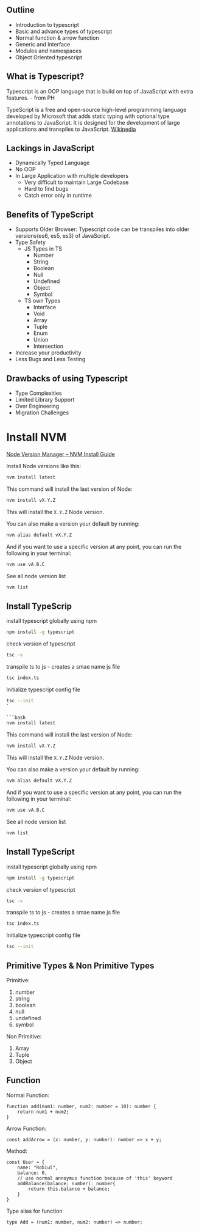 ## Outline

- Introduction to typescript
- Basic and advance types of typescript
- Normal function & arrow function
- Generic and Interface
- Modules and namespaces
- Object Oriented typescript

## What is Typescript?

Typescript is an OOP language that is build on top of JavaScript with extra features. - from PH

TypeScript is a free and open-source high-level programming language developed by Microsoft that adds static typing with optional type annotations to JavaScript. It is designed for the development of large applications and transpiles to JavaScript. [Wikipedia](https://en.wikipedia.org/wiki/TypeScript)

## Lackings in JavaScript

- Dynamically Typed Language
- No OOP
- In Large Application with multiple developers
    - Very difficult to maintain Large Codebase
    - Hard to find bugs
    - Catch error only in runtime

## Benefits of TypeScript

- Supports Older Browser: Typescript code can be transpiles into older versions(es6, es5, es3) of JavaScript.
- Type Safety
    - JS Types in TS
        - Number
        - String
        - Boolean
        - Null
        - Undefined
        - Object
        - Symbol
    - TS own Types
        - Interface
        - Void
        - Array
        - Tuple
        - Enum
        - Union
        - Intersection
- Increase your productivity
- Less Bugs and Less Testing

## Drawbacks of using Typescript

- Type Complexities
- Limited Library Support
- Over Engineering
- Migration Challenges

# Install NVM

[Node Version Manager – NVM Install Guide](https://www.freecodecamp.org/news/node-version-manager-nvm-install-guide/)

Install Node versions like this:

```bash
nvm install latest

```

This command will install the last version of Node:

```bash
nvm install vX.Y.Z

```

This will install the `X.Y.Z` Node version.

You can also make a version your default by running:

```bash
nvm alias default vX.Y.Z

```

And if you want to use a specific version at any point, you can run the following in your terminal:

```bash
nvm use vA.B.C
```

See all node version list

```bash
nvm list
```

## Install TypeScrip

install typescript globally using npm

```bash
npm install -g typescript
```

check version of typescript

```bash
tsc -v
```

transpile ts to js - creates a smae name js file

```bash
tsc index.ts
```

Initialize typescript config file

```bash
tsc --init
`

```bash
nvm install latest

```

This command will install the last version of Node:

```bash
nvm install vX.Y.Z

```

This will install the `X.Y.Z` Node version.

You can also make a version your default by running:

```bash
nvm alias default vX.Y.Z

```

And if you want to use a specific version at any point, you can run the following in your terminal:

```bash
nvm use vA.B.C
```

See all node version list

```bash
nvm list
```

## Install TypeScript

install typescript globally using npm

```bash
npm install -g typescript
```

check version of typescript

```bash
tsc -v
```

transpile ts to js - creates a smae name js file

```bash
tsc index.ts
```

Initialize typescript config file

```bash
tsc --init
```

## Primitive Types & Non Primitive Types

Primitive:

1. number
2. string
3. boolean
4. null
5. undefined
6. symbol

Non Primitive:

1. Array 
2. Tuple
3. Object

## Function

Normal Function:

```tsx
function add(num1: number, num2: number = 10): number {
    return num1 + num2;
}
```

Arrow Function:

```tsx
const addArrow = (x: number, y: number): number => x + y;
```

Method:
```tsx
const User = {
    name: "Robiul",
    balance: 0,
    // use normal annoymus function because of 'this' keyword
    addBalance(balance: number): number{ 
        return this.balance + balance;
    }
}
```
Type alias for function
```tsx 
type Add = (num1: number, num2: number) => number;
```